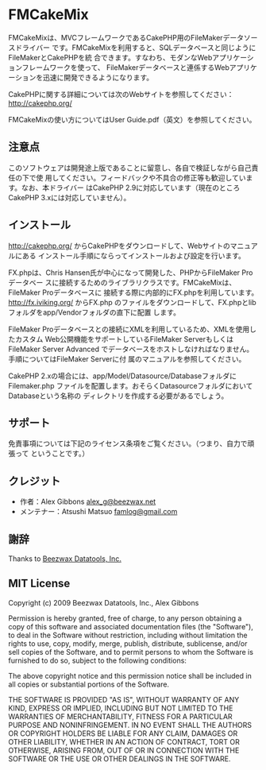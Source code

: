 FMCakeMix
=========

FMCakeMixは、MVCフレームワークであるCakePHP用のFileMakerデータソースドライバー
です。FMCakeMixを利用すると、SQLデータベースと同じようにFileMakerとCakePHPを統
合できます。すなわち、モダンなWebアプリケーションフレームワークを使って、
FileMakerデータベースと連係するWebアプリケーションを迅速に開発できるようになります。

CakePHPに関する詳細については次のWebサイトを参照してください：
http://cakephp.org/

FMCakeMixの使い方についてはUser Guide.pdf（英文）を参照してください。

注意点
------

このソフトウェアは開発途上版であることに留意し、各自で検証しながら自己責任の下で使
用してください。フィードバックや不具合の修正等も歓迎しています。なお、本ドライバー
はCakePHP 2.9に対応しています（現在のところCakePHP 3.xには対応していません）。

インストール
------------

http://cakephp.org/ からCakePHPをダウンロードして、Webサイトのマニュアルにある
インストール手順にならってインストールおよび設定を行います。

FX.phpは、Chris Hansen氏が中心になって開発した、PHPからFileMaker Proデータベー
スに接続するためのライブラリクラスです。FMCakeMixは、FileMaker Proデータベースに
接続する際に内部的にFX.phpを利用しています。http://fx.iviking.org/ からFX.php
のファイルをダウンロードして、FX.phpとlibフォルダをapp/Vendorフォルダの直下に配置
します。

FileMaker Proデータベースとの接続にXMLを利用しているため、XMLを使用したカスタム
Web公開機能をサポートしているFileMaker ServerもしくはFileMaker Server Advanced
でデータベースをホストしなければなりません。手順についてはFileMaker Serverに付
属のマニュアルを参照してください。

CakePHP 2.xの場合には、app/Model/Datasource/DatabaseフォルダにFilemaker.php
ファイルを配置します。おそらくDatasourceフォルダにおいてDatabaseという名称の
ディレクトリを作成する必要があるでしょう。

サポート
-------

免責事項については下記のライセンス条項をご覧ください。（つまり、自力で頑張って
ということです。）

クレジット
------

* 作者：Alex Gibbons <alex_g@beezwax.net>
* メンテナー：Atsushi Matsuo <famlog@gmail.com>

謝辞
------

Thanks to [Beezwax Datatools, Inc.](http://beezwax.net)

MIT License
-----------

Copyright (c) 2009 Beezwax Datatools, Inc., Alex Gibbons

Permission is hereby granted, free of charge, to any person obtaining a copy of
this software and associated documentation files (the "Software"), to deal in
the Software without restriction, including without limitation the rights to
use, copy, modify, merge, publish, distribute, sublicense, and/or sell copies
of the Software, and to permit persons to whom the Software is furnished to do
so, subject to the following conditions:

The above copyright notice and this permission notice shall be included in all
copies or substantial portions of the Software.

THE SOFTWARE IS PROVIDED "AS IS", WITHOUT WARRANTY OF ANY KIND, EXPRESS OR
IMPLIED, INCLUDING BUT NOT LIMITED TO THE WARRANTIES OF MERCHANTABILITY,
FITNESS FOR A PARTICULAR PURPOSE AND NONINFRINGEMENT. IN NO EVENT SHALL THE
AUTHORS OR COPYRIGHT HOLDERS BE LIABLE FOR ANY CLAIM, DAMAGES OR OTHER
LIABILITY, WHETHER IN AN ACTION OF CONTRACT, TORT OR OTHERWISE, ARISING FROM,
OUT OF OR IN CONNECTION WITH THE SOFTWARE OR THE USE OR OTHER DEALINGS IN THE
SOFTWARE.
